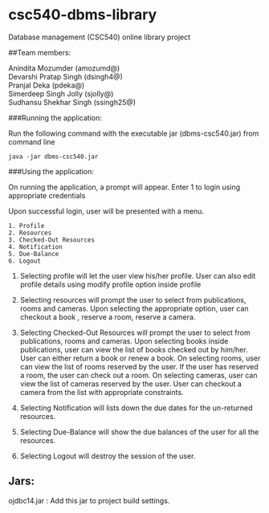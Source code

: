# csc540-dbms-library

Database management (CSC540) online library project


##Team members:

Anindita Mozumder (amozumd@)  
Devarshi Pratap Singh (dsingh4@)  
Pranjal Deka (pdeka@)  
Simerdeep Singh Jolly (sjolly@)  
Sudhansu Shekhar Singh (ssingh25@)

###Running the application:

Run the following command with the executable jar (dbms-csc540.jar) from command line

    java -jar dbms-csc540.jar


###Using the application:

On running the application, a prompt will appear. Enter 1 to login using appropriate credentials

Upon successful login, user will be presented with a menu. 

    1. Profile 			
    2. Resources
    3. Checked-Out Resources 		 
    4. Notification
    5. Due-Balance				 
    6. Logout

1. Selecting profile will let the user view his/her profile. User can also edit profile details using modify profile option inside profile

2. Selecting resources will prompt the user to select from publications, rooms and cameras. Upon selecting the appropriate option, user can checkout a book , reserve a room, reserve a camera.

3. Selecting Checked-Out Resources will prompt the user to select from publications, rooms and cameras. Upon selecting books inside publications, user can view the list of books checked out by him/her. User can either return a book or renew a book. On selecting rooms, user can view the list of rooms reserved by the user. If the user has reserved a room, the user can check out a room. On selecting cameras, user can view the list of cameras reserved by the user. User can checkout a camera from the list with appropriate constraints.

4. Selecting Notification will lists down the due dates for the un-returned resources.

5. Selecting Due-Balance will show the due balances of the user for all the resources.

6. Selecting Logout will destroy the session of the user.


Jars:
-----------------
ojdbc14.jar : Add this jar to project build settings.
